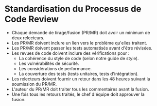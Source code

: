 # Standardisation du Processus de Code Review

- Chaque demande de tirage/fusion (PR/MR) doit avoir un minimum de deux relecteurs.
- Les PR/MR doivent inclure un lien vers le problème qu'elles traitent.
- Les PR/MR doivent passer les tests automatisés avant d'être révisées.
- Les revues de code doivent inclure des vérifications pour :
  - La cohérence du style de code (selon notre guide de style).
  - Les vulnérabilités de sécurité.
  - Les considérations de performance.
  - La couverture des tests (tests unitaires, tests d'intégration).
- Les relecteurs doivent fournir un retour dans les 48 heures suivant la soumission du PR/MR.
- L'auteur du PR/MR doit traiter tous les commentaires avant la fusion.
- Une fois tous les retours traités, le chef d'équipe doit approuver la fusion.
